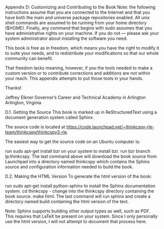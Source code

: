 Appendix D: Customizing and Contributing to the Book
Note: the following instructions assume that you are connected to the Internet and that you have both the main and universe package repositories enabled. All unix shell commands are assumed to be running from your home directory ($HOME). Finally, any command that begins with sudo assumes that you have administrative rights on your machine. If you do not — please ask your system administrator about installing the software you need.

This book is free as in freedom, which means you have the right to modify it to suite your needs, and to redistribute your modifications so that our whole community can benefit.

That freedom lacks meaning, however, if you the tools needed to make a custom version or to contribute corrections and additions are not within your reach. This appendix attempts to put those tools in your hands.

Thanks!

Jeffrey Elkner
Governor’s Career and Technical Academy in Arlington
Arlington, Virginia

D.1. Getting the Source
This book is marked up in ReStructuredText using a document generation system called Sphinx.

The source code is located at https://code.launchpad.net/~thinkcspy-rle-team/thinkcspy/thinkcspy3-rle.

The easiest way to get the source code on an Ubuntu computer is:

run sudo apt-get install bzr on your system to install bzr.
run bzr branch lp:thinkcspy.
The last command above will download the book source from Launchpad into a directory named thinkcspy which contains the Sphinx source and configuration information needed to build the book.

D.2. Making the HTML Version
To generate the html version of the book:

run sudo apt-get install python-sphinx to install the Sphinx documentation system.
cd thinkcspy - change into the thinkcspy directory containing the book source.
make html.
The last command will run sphinx and create a directory named build containing the html version of the text.

Note: Sphinx supports building other output types as well, such as PDF. This requires that LaTeX be present on your system. Since I only personally use the html version, I will not attempt to document that process here.
